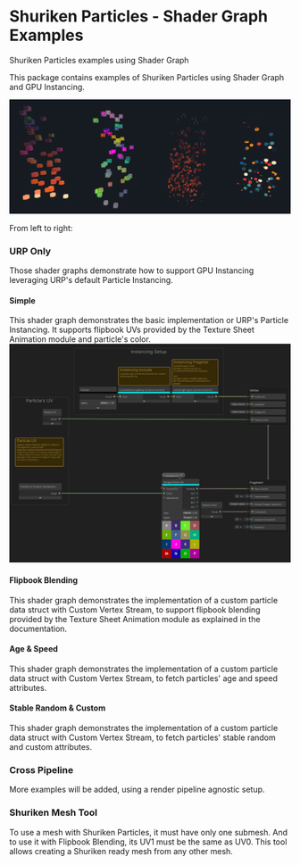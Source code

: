 # Shuriken Particles - Shader Graph Examples
Shuriken Particles examples using Shader Graph

This package contains examples of Shuriken Particles using Shader Graph and GPU Instancing.

![alt text](Documentation~/images/urp-only-examples.png)

From left to right:

### URP Only
Those shader graphs demonstrate how to support GPU Instancing leveraging URP's default Particle Instancing.

#### Simple
This shader graph demonstrates the basic implementation or URP's Particle Instancing.
It supports flipbook UVs provided by the Texture Sheet Animation module and particle's color.
![alt text](Documentation~/images/urp-only-simple.png)

#### Flipbook Blending
This shader graph demonstrates the implementation of a custom particle data struct with Custom Vertex Stream, to support flipbook blending provided by the Texture Sheet Animation module as explained in the documentation.

#### Age & Speed
This shader graph demonstrates the implementation of a custom particle data struct with Custom Vertex Stream, to fetch particles' age and speed attributes.

#### Stable Random & Custom
This shader graph demonstrates the implementation of a custom particle data struct with Custom Vertex Stream, to fetch particles' stable random and custom attributes.

### Cross Pipeline
More examples will be added, using a render pipeline agnostic setup.

### Shuriken Mesh Tool
To use a mesh with Shuriken Particles, it must have only one submesh.
And to use it with Flipbook Blending, its UV1 must be the same as UV0.
This tool allows creating a Shuriken ready mesh from any other mesh.

